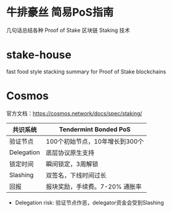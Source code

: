 # 牛排豪丝 简易PoS指南
几句话总结各种 Proof of Stake 区块链 Staking 技术

# stake-house
fast food style stacking summary for Proof of Stake blockchains

# Cosmos
官方文档：https://cosmos.network/docs/spec/staking/
  
|共识系统|Tendermint Bonded PoS|
|---|---|
|验证节点|100个初始节点，10年增长到300个|
|Delegation|底层协议原生支持|
|锁定时间|瞬间锁定，3周解锁|
|Slashing|双签名，下线时间过长|
|回报|报块奖励，手续费。7-20% 通胀率|

* Delegation risk: 验证节点作恶，delegator资金会受到Slashing
